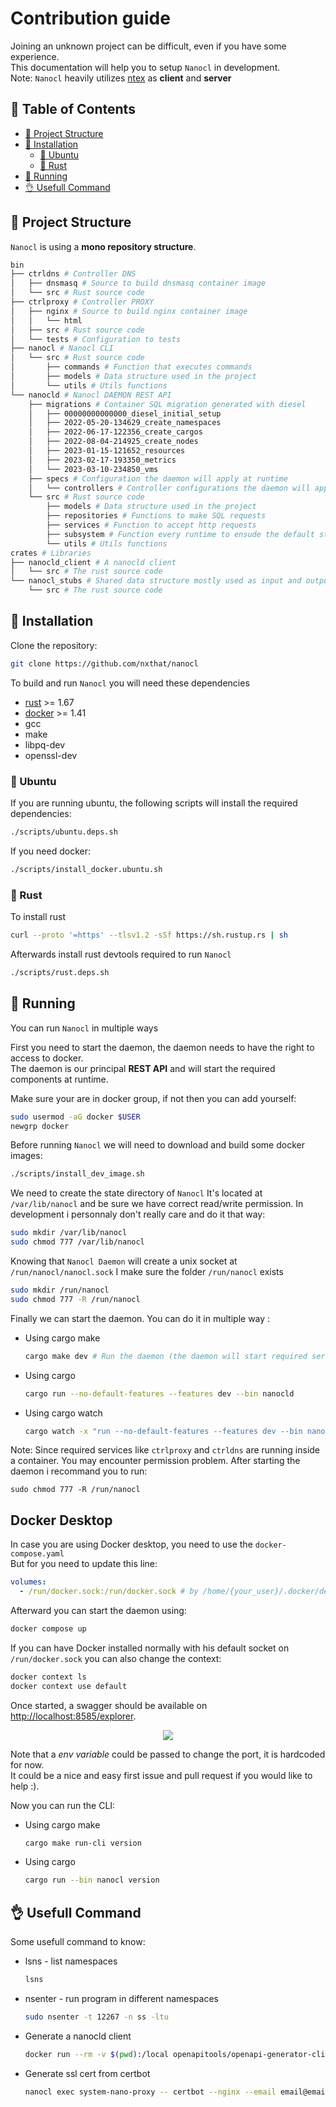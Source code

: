 # Contribution guide

Joining an unknown project can be difficult, even if you have some experience.<br />
This documentation will help you to setup `Nanocl` in development.<br />
Note: `Nanocl` heavily utilizes [ntex](https://ntex.rs) as **client** and **server**


## 📙 Table of Contents

* [📁 Project Structure](#-project-structure)
* [💾 Installation](#-installation)
  * [🐧 Ubuntu](#-ubuntu)
  * [🦀 Rust](#-rust)
* [🏃 Running](#-running)
* [👌 Usefull Command](#-usefull-command)


## 📁 Project Structure

`Nanocl` is using a **mono repository structure**.<br />

```sh
bin
├── ctrldns # Controller DNS
│   ├── dnsmasq # Source to build dnsmasq container image
│   └── src # Rust source code
├── ctrlproxy # Controller PROXY
│   ├── nginx # Source to build nginx container image
│   │   └── html
│   ├── src # Rust source code
│   └── tests # Configuration to tests
├── nanocl # Nanocl CLI
│   └── src # Rust source code
│       ├── commands # Function that executes commands
│       ├── models # Data structure used in the project
│       └── utils # Utils functions
└── nanocld # Nanocl DAEMON REST API
    ├── migrations # Container SQL migration generated with diesel
    │   ├── 00000000000000_diesel_initial_setup
    │   ├── 2022-05-20-134629_create_namespaces
    │   ├── 2022-06-17-122356_create_cargos
    │   ├── 2022-08-04-214925_create_nodes
    │   ├── 2023-01-15-121652_resources
    │   ├── 2023-02-17-193350_metrics
    │   └── 2023-03-10-234850_vms
    ├── specs # Configuration the daemon will apply at runtime
    │   └── controllers # Controller configurations the daemon will apply at runtime
    └── src # Rust source code
        ├── models # Data structure used in the project
        ├── repositories # Functions to make SQL requests
        ├── services # Function to accept http requests
        ├── subsystem # Function every runtime to ensude the default state is setup
        └── utils # Utils functions
crates # Libraries
├── nanocld_client # A nanocld client
│   └── src # The rust source code
└── nanocl_stubs # Shared data structure mostly used as input and output of out DAEMON
    └── src # The rust source code
```


## 💾 Installation

Clone the repository:

```sh
git clone https://github.com/nxthat/nanocl
```

To build and run `Nanocl` you will need these dependencies

* [rust](https://www.rust-lang.org) >= 1.67
* [docker](https://www.docker.com) >= 1.41
* gcc
* make
* libpq-dev
* openssl-dev


### 🐧 Ubuntu

If you are running ubuntu, the following scripts will install the required dependencies:

```sh
./scripts/ubuntu.deps.sh
```

If you need docker:

```sh
./scripts/install_docker.ubuntu.sh
```


### 🦀 Rust

To install rust

```sh
curl --proto '=https' --tlsv1.2 -sSf https://sh.rustup.rs | sh
```

Afterwards install rust devtools required to run `Nanocl`

```sh
./scripts/rust.deps.sh
```


## 🏃 Running

You can run `Nanocl` in multiple ways

First you need to start the daemon, the daemon needs to have the right to access to docker.<br />
The daemon is our principal **REST API** and will start the required components at runtime.

Make sure your are in docker group, if not then you can add yourself:

```sh
sudo usermod -aG docker $USER
newgrp docker
```

Before running `Nanocl` we will need to download and build some docker images:

```sh
./scripts/install_dev_image.sh
```

We need to create the state directory of `Nanocl`
It's located at `/var/lib/nanocl` and be sure we have correct read/write permission.
In development i personnaly don't really care and do it that way:

```sh
sudo mkdir /var/lib/nanocl
sudo chmod 777 /var/lib/nanocl
```

Knowing that `Nanocl Daemon` will create a unix socket at `/run/nanocl/nanocl.sock`
I make sure the folder `/run/nanocl` exists

```sh
sudo mkdir /run/nanocl
sudo chmod 777 -R /run/nanocl
```

Finally we can start the daemon.
You can do it in multiple way :

* Using cargo make

  ```sh
  cargo make dev # Run the daemon (the daemon will start required services)
  ```

* Using cargo

  ```sh
  cargo run --no-default-features --features dev --bin nanocld
  ```

* Using cargo watch

  ```sh
  cargo watch -x "run --no-default-features --features dev --bin nanocld"
  ```


Note: Since required services like `ctrlproxy` and `ctrldns` are running inside a container.
You may encounter permission problem.
After starting the daemon i recommand you to run:

```
sudo chmod 777 -R /run/nanocl
```

## Docker Desktop

In case you are using Docker desktop, you need to use the `docker-compose.yaml`<br/>
But for you need to update this line:

```yaml
volumes:
  - /run/docker.sock:/run/docker.sock # by /home/{your_user}/.docker/desktop/docker.sock:/run/docker.sock
```

Afterward you can start the daemon using:

```sh
docker compose up
```

If you can have Docker installed normally with his default socket on `/run/docker.sock` you can also change the context:

```sh
docker context ls
docker context use default
```


Once started, a swagger should be available on [http://localhost:8585/explorer](http://localhost:8585/explorer).


<div align="center">
  <img src="./doc/swagger.png" />
</div>


Note that a *env variable* could be passed to change the port, it is hardcoded for now.<br />
It could be a nice and easy first issue and pull request if you would like to help :).


Now you can run the CLI:

* Using cargo make

  ```sh
  cargo make run-cli version
  ```

* Using cargo

  ```sh
  cargo run --bin nanocl version
  ```

## 👌 Usefull Command

Some usefull command to know:


* lsns - list namespaces
  ```sh
  lsns
  ```

* nsenter - run program in different namespaces
  ```sh
  sudo nsenter -t 12267 -n ss -ltu
  ```

* Generate a nanocld client
  ```sh
  docker run --rm -v $(pwd):/local openapitools/openapi-generator-cli generate -g rust -i /local/specs/v1/swagger.json -o /local/client
  ```

* Generate ssl cert from certbot
  ```sh
  nanocl exec system-nano-proxy -- certbot --nginx --email email@email.com --agree-tos -d your-domain.com
  ```
